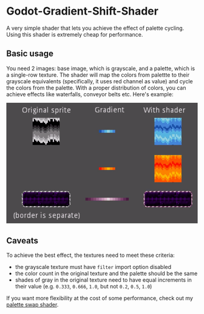 # Godot-Gradient-Shift-Shader
A very simple shader that lets you achieve the effect of palette cycling. Using this shader is extremely cheap for performance.

## Basic usage

You need 2 images: base image, which is grayscale, and a palette, which is a single-row texture. The shader will map the colors from palettte to their grayscale equivalents (specifically, it uses red channel as value) and cycle the colors from the palette. With a proper distribution of colors, you can achieve effects like waterfalls, conveyor belts etc. Here's example:

![](https://github.com/KoBeWi/Godot-Gradient-Shift-Shader/blob/main/Media/ReadmeExample.gif)

## Caveats

To achieve the best effect, the textures need to meet these criteria:

- the grayscale texture must have `filter` import option disabled
- the color count in the original texture and the palette should be the same
- shades of gray in the original texture need to have equal increments in their value (e.g. `0.333`, `0.666`, `1.0`, but not `0.2`, `0.5`, `1.0`)

If you want more flexibility at the cost of some performance, check out my [palette swap shader](https://github.com/KoBeWi/Godot-Palette-Swap-Shader).
